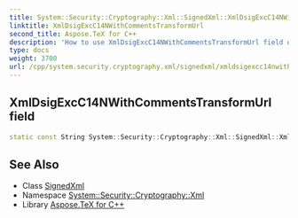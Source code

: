```yaml
---
title: System::Security::Cryptography::Xml::SignedXml::XmlDsigExcC14NWithCommentsTransformUrl field
linktitle: XmlDsigExcC14NWithCommentsTransformUrl
second_title: Aspose.TeX for C++
description: 'How to use XmlDsigExcC14NWithCommentsTransformUrl field of System::Security::Cryptography::Xml::SignedXml class in C++.'
type: docs
weight: 3700
url: /cpp/system.security.cryptography.xml/signedxml/xmldsigexcc14nwithcommentstransformurl/
---
```

## XmlDsigExcC14NWithCommentsTransformUrl field




```cpp
static const String System::Security::Cryptography::Xml::SignedXml::XmlDsigExcC14NWithCommentsTransformUrl
```

## See Also

* Class [SignedXml](../)
* Namespace [System::Security::Cryptography::Xml](../../)
* Library [Aspose.TeX for C++](../../../)
